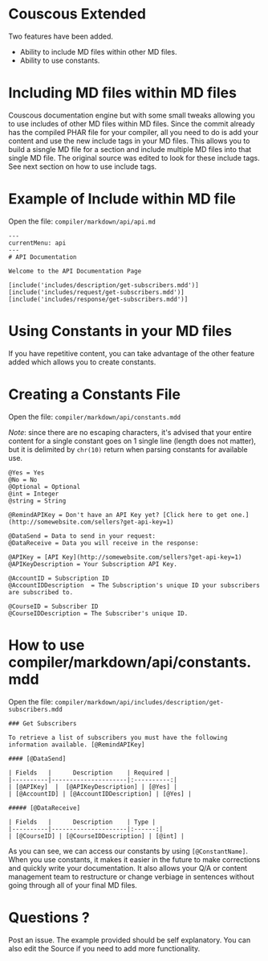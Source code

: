 # Couscous Extended

Two features have been added.

 - Ability to include MD files within other MD files.
 - Ability to use constants.

# Including MD files within MD files

Couscous documentation engine but with some small tweaks allowing you to use includes of other MD files within MD files. Since the commit already has the compiled PHAR file for your compiler, all you need to do is add your content and use the new include tags in your MD files. This allows you to build a sisngle MD file for a section and include multiple MD files into that single MD file. The original source was edited to look for these include tags. See next section on how to use include tags.

# Example of Include within MD file

Open the file: `compiler/markdown/api/api.md`

```
---
currentMenu: api
---
# API Documentation

Welcome to the API Documentation Page

[include('includes/description/get-subscribers.mdd')]
[include('includes/request/get-subscribers.mdd')]
[include('includes/response/get-subscribers.mdd')]
```

# Using Constants in your MD files

If you have repetitive content, you can take advantage of the other feature added which allows you to create constants.

# Creating a Constants File

Open the file: `compiler/markdown/api/constants.mdd`

*Note*: since there are no escaping characters, it's advised that your entire content for a single constant goes on 1 single line (length does not matter), but it is delimited by `chr(10)` return when parsing constants for available use.
```
@Yes = Yes
@No = No
@Optional = Optional
@int = Integer
@string = String

@RemindAPIKey = Don't have an API Key yet? [Click here to get one.](http://somewebsite.com/sellers?get-api-key=1)

@DataSend = Data to send in your request:
@DataReceive = Data you will receive in the response:

@APIKey = [API Key](http://somewebsite.com/sellers?get-api-key=1)
@APIKeyDescription = Your Subscription API Key.

@AccountID = Subscription ID
@AccountIDDescription  = The Subscription's unique ID your subscribers are subscribed to.

@CourseID = Subscriber ID
@CourseIDDescription = The Subscriber's unique ID.
```

# How to use compiler/markdown/api/constants.mdd

Open the file: `compiler/markdown/api/includes/description/get-subscribers.mdd`

```
### Get Subscribers

To retrieve a list of subscribers you must have the following information available. [@RemindAPIKey]

#### [@DataSend]

| Fields   |      Description    | Required |
|----------|---------------------|:----------:|
| [@APIKey]  |  [@APIKeyDescription] | [@Yes] |
| [@AccountID] | [@AccountIDDescription] | [@Yes] |

##### [@DataReceive]

| Fields   |      Description    | Type |
|----------|---------------------|:------:|
| [@CourseID] | [@CourseIDDescription] | [@int] |
```

As you can see, we can access our constants by using `[@ConstantName]`. When you use constants, it makes it easier in the future to make corrections and quickly write your documentation. It also allows your Q/A or content management team to restructure or change verbiage in sentences without going through all of your final MD files.

# Questions ?

Post an issue. The example provided should be self explanatory. You can also edit the Source if you need to add more functionality.

